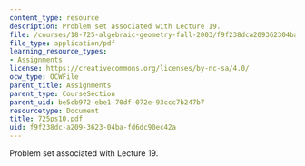 ```yaml
---
content_type: resource
description: Problem set associated with Lecture 19.
file: /courses/18-725-algebraic-geometry-fall-2003/f9f238dca209362304bafd6dc90ec42a_725ps10.pdf
file_type: application/pdf
learning_resource_types:
- Assignments
license: https://creativecommons.org/licenses/by-nc-sa/4.0/
ocw_type: OCWFile
parent_title: Assignments
parent_type: CourseSection
parent_uid: be5cb972-ebe1-70df-072e-93ccc7b247b7
resourcetype: Document
title: 725ps10.pdf
uid: f9f238dc-a209-3623-04ba-fd6dc90ec42a
---
```

Problem set associated with Lecture 19.